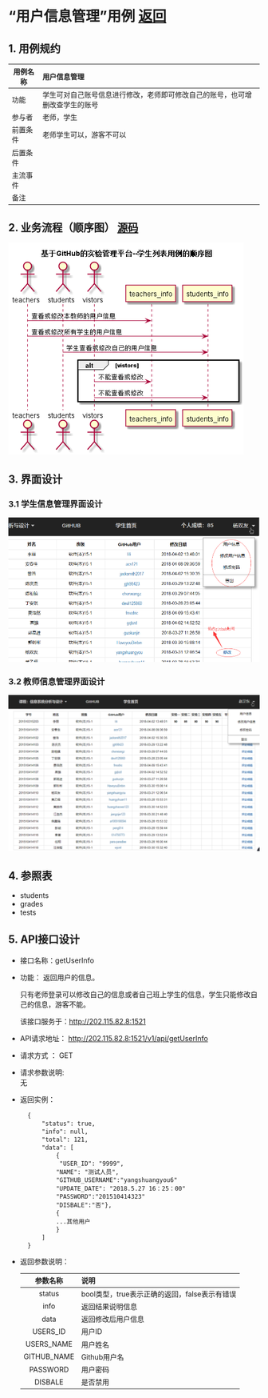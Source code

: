 # “用户信息管理”用例 [返回](./README.md)
## 1. 用例规约


|用例名称|用户信息管理|
|-------|:-------------|
|功能|学生可对自己账号信息进行修改，老师即可修改自己的账号，也可增删改查学生的账号|
|参与者|老师，学生|
|前置条件|老师学生可以，游客不可以|
|后置条件| |
|主流事件| |
|备注| |

## 2. 业务流程（顺序图） [源码](./sequence评定成绩.puml)
![sequence5](./sequence用户信息管理.png) 

## 3. 界面设计
### 3.1 学生信息管理界面设计
![student_info_guanli](./student_info_guanli.png) 

### 3.2 教师信息管理界面设计
![student_info_guanli](./teacher_info_guanli.png) 

## 4. 参照表

- students
- grades
- tests

## 5. API接口设计

- 接口名称：getUserInfo
    
- 功能：
    返回用户的信息。   
    
   只有老师登录可以修改自己的信息或者自己班上学生的信息，学生只能修改自己的信息，游客不能。
    
    该接口服务于：http://202.115.82.8:1521
    
- API请求地址： 
    http://202.115.82.8:1521/v1/api/getUserInfo

- 请求方式 ：
    GET  

- 请求参数说明:        
    无
    
- 返回实例：

        {
            "status": true,
            "info": null, 
            "total": 121,         
            "data": [
                {
                 "USER_ID": "9999", 
                "NAME": "测试人员", 
                "GITHUB_USERNAME":"yangshuangyou6"
                "UPDATE_DATE": "2018.5.27 16：25：00"
                "PASSWORD":"201510414323"
                "DISBALE":"否"}, 
                {
                ...其他用户
                }
            ] 
        }
  
- 返回参数说明：    
 
  |参数名称|说明|
  |:---------:|:--------------------------------------------------------|      
  |status|bool类型，true表示正确的返回，false表示有错误|
  |info|返回结果说明信息|
  |data|返回修改后用户信息|
  |USERS_ID|用户ID|
  |USERS_NAME|用户姓名|
  |GITHUB_NAME|Github用户名|
  |PASSWORD|用户密码|
  |DISBALE|是否禁用|
  